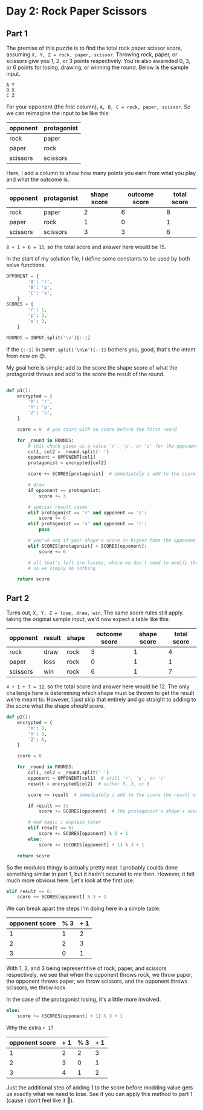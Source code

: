 # Day 2: Rock Paper Scissors
## Part 1
The premise of this puzzle is to find the total rock paper scissor score, assuming `X, Y, Z = rock, paper, scissor`.
Throwing rock, paper, or scissors give you 1, 2, or 3 points respectively.
You're also awareded 0, 3, or 6 points for losing, drawing, or winning the round.
Below is the sample input.
```
A Y
B X
C Z
```
For your opponent (the first column), `A, B, C = rock, paper, scissor`.
So we can reimagine the input to be like this:

| opponent | protagonist |
|----------|-------------|
| rock     | paper       |
| paper    | rock        |
| scissors | scissors    |

Here, I add a column to show how many points you earn from what you play and what the outcome is.

| opponent | protagonist | shape score | outcome score | total score |
|----------|-------------|-------------|---------------|-------------|
| rock     | paper       | 2           | 6             | 8           |
| paper    | rock        | 1           | 0             | 1           |
| scissors | scissors    | 3           | 3             | 6           |

`8 + 1 + 6 = 15`, so the total score and answer here would be 15.

In the start of my solution file, I define some constants to be used by both solve functions.
```python
OPPONENT = {
        'A': 'r',
        'B': 'p',
        'C': 's',
    }
SCORES = {
        'r': 1,
        'p': 2,
        's': 3,
    }

ROUNDS = INPUT.split('\n')[:-1]
```
If the `[:-1]` in `INPUT.split('\n\n')[:-1]` bothers you, good, that's the intent from now on 😊. 

My goal here is simple; add to the score the shape score of what the protagonist throws and add to the score the result of the round.
```python

def p1():
    encrypted = {
        'X': 'r',
        'Y': 'p',
        'Z': 's',
    }

    score = 0  # you start with no score before the first round

    for _round in ROUNDS:
        # this chunk gives us a value 'r', 'p', or 's' for the opponent or protagonist
        col1, col2 = _round.split(' ')
        opponent = OPPONENT[col1]
        protagonist = encrypted[col2]

        score += SCORES[protagonist]  # immediately i add to the score the value of the protagonist's shape

        # draw
        if opponent == protagonist:
            score += 3

        # special result cases
        elif protagonist == 'r' and opponent == 's':
            score += 6
        elif protagonist == 's' and opponent == 'r':
            pass

        # you've won if your shape's score is higher than the opponent's (after you've filtered out special cases
        elif SCORES[protagonist] > SCORES[opponent]:
            score += 6

        # all that's left are losses, where we don't need to modify the score
        # so we simply do nothing

    return score
```
## Part 2
Turns out, `X, Y, Z = lose, draw, win`. The same score rules still apply.
taking the original sample input, we'd now expect a table like this:

| opponent | result | shape | outcome score | shape score | total score |
|----------|--------|-------|---------------|-------------|-------------|
| rock     | draw   | rock  | 3             | 1           | 4           |
| paper    | loss   | rock  | 0             | 1           | 1           |
| scissors | win    | rock  | 6             | 1           | 7           |

`4 + 1 + 7 = 12`, so the total score and answer here would be 12.
The only challenge here is determining which shape must be thrown to get the result we're meant to.
However, I just skip that entirely and go straight to adding to the score what the shape *should* score.
```python
def p2():
    encrypted = {
        'X': 0,
        'Y': 3,
        'Z': 6,
    }

    score = 0

    for _round in ROUNDS:
        col1, col2 = _round.split(' ')
        opponent = OPPONENT[col1]  # still 'r', 'p', or 's'
        result = encrypted[col2]  # either 0, 3, or 6

        score += result  # immediately i add to the score the result of the round

        if result == 3:
            score += SCORES[opponent]  # the protagonist's shape's score must be that of the opponent's in a draw

        # mod magic i explain later
        elif result == 6:
            score += SCORES[opponent] % 3 + 1
        else:
            score += (SCORES[opponent] + 1) % 3 + 1

    return score
```
So the modulos thingy is actually pretty neat.
I probably coulda done something similar in part 1, but it hadn't occured to me then.
However, it felt much more obvious here.
Let's look at the first use:
```python
elif result == 6:
    score += SCORES[opponent] % 3 + 1
```
We can break apart the steps I'm doing here in a simple table.

| opponent score | % 3 | + 1 |
|----------------|-----|-----|
| 1              | 1   | 2   |
| 2              | 2   | 3   |
| 3              | 0   | 1   |

With 1, 2, and 3 being representitive of rock, paper, and scissors respectively, we see that when 
the opponent throws rock, we throw paper, 
the opponent throws paper, we throw scissors,
and the opponent throws scissors, we throw rock.

In the case of the protagonist losing, it's a little more involved.
```python
else:
    score += (SCORES[opponent] + 1) % 3 + 1
```
Why the extra `+ 1`?

| opponent score | + 1 | % 3 | + 1 |
|----------------|-----|-----|-----|
| 1              | 2   | 2   | 3   |
| 2              | 3   | 0   | 1   |
| 3              | 4   | 1   | 2   |

Just the additional step of adding 1 to the score before modding value gets us exactly what we need to lose.
See if you can apply this method to part 1 (cause i don't feel like it 💅).
